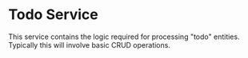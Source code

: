 # Todo Service
This service contains the logic required for processing "todo" entities. Typically this will involve basic CRUD operations.